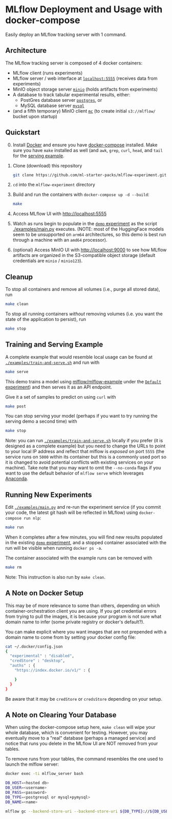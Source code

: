 # MLflow Deployment and Usage with docker-compose

Easily deploy an MLflow tracking server with 1 command.


## Architecture

The MLflow tracking server is composed of 4 docker containers:
* MLflow client (runs experiments)
* MLflow server / web interface at [`localhost:5555`](http://localhost:5555/) (receives data from experiments)
* MinIO object storage server [`minio`](https://hub.docker.com/r/minio/minio) (holds artifacts from experiments)
* A database to track tabular experimental results, either:
  * PostGres database server [`postgres`](https://hub.docker.com/_/postgres), or
  * MySQL database server [`mysql`](https://hub.docker.com/r/mysql/mysql-server)
* (and a fifth temporary) MinIO client [`mc`](https://hub.docker.com/r/minio/mc) (to create initial `s3://mlflow/` bucket upon startup)


## Quickstart

0. Install [Docker](https://docs.docker.com/get-docker/) and ensure you have [docker-compose](https://docs.docker.com/compose/install/) installed. Make sure you have `make` installed as well (and `awk`, `grep`, `curl`, `head`, and `tail` for the [serving example](#training-and-serving-example).

1. Clone (download) this repository

    ```bash
    git clone https://github.com/ml-starter-packs/mlflow-experiment.git
    ```

2. `cd` into the `mlflow-experiment` directory

3. Build and run the containers with `docker-compose up -d --build`:

    ```bash
    make
    ```

4. Access MLflow UI with [http://localhost:5555](http://localhost:5555)

5. Watch as runs begin to populate in the [`demo` experiment](http://localhost:5555/#/experiments/1) as the script [./examples/main.py](/examples/main.py) executes. (NOTE: most of the HuggingFace models seem to be unsupported on `arm64` architectures, so this demo is best run through a machine with an `amd64` processor).


6. (optional) Access MinIO UI with [http://localhost:9000](http://localhost:9000) to see how MLflow artifacts are organized in the S3-compatible object storage (default credentials are `minio` / `minio123`).


## Cleanup

To stop all containers and remove all volumes (i.e., purge all stored data), run

```bash
make clean
```

To stop all running containers _without_ removing volumes (i.e. you want the state of the application to persist), run

```bash
make stop
```


## Training and Serving Example

A complete example that would resemble local usage can be found at [`./examples/train-and-serve.sh`](./examples/train-and-serve.sh) and run with

```bash
make serve
```

This demo trains a model using [mlflow/mlflow-example](https://github.com/mlflow/mlflow-example) under the [`Default` experiment](http://localhost:5555/#/experiments/0)) and then serves it as an API endpoint.


Give it a set of samples to predict on using `curl` with

```bash
make post
```

You can stop serving your model (perhaps if you want to try running the serving demo a second time) with

```bash
make stop
```

Note: you can run [`./examples/train-and-serve.sh`](./examples/train-and-serve.sh) locally if you prefer (it is designed as a complete example) but you need to change the URLs to point to your local IP address and reflect that mlflow is _exposed_ on port `5555` (the service runs on `5000` within its container but this is a commonly used port so it is changed to avoid potential conflicts with existing services on your machine). Take note that you may want to omit the `--no-conda` flags if you want to use the default behavior of `mlflow serve` which leverages [Anaconda](https://www.anaconda.com/).


## Running New Experiments

Edit [`./examples/main.py`](./examples/main.py) and re-run the experiment service (if you commit your code, the latest git hash will be reflected in MLflow) using `docker-compose run nlp`:

```bash
make run
```

When it completes after a few minutes, you will find new results populated in the existing [`demo` experiment](http://localhost:5555/#/experiments/1), and a stopped container associated with the run will be visible when running `docker ps -a`.

The container associated with the example runs can be removed with

```bash
make rm
```

Note: This instruction is also run by `make clean`.


## A Note on Docker Setup
This may be of more relevance to some than others, depending on which container-orchestration client you are using.
If you get credential errors from trying to pull the images, it is because your program is not sure what domain name to infer (some private registry or docker's default?).

You can make explicit where you want images that are not prepended with a domain name to come from by setting your docker config file:

```sh
cat ~/.docker/config.json 
{
  "experimental" : "disabled",
  "credStore" : "desktop",
  "auths" : {
    "https://index.docker.io/v1/" : {

    }
  }
}
```

Be aware that it may be `credStore` or `credsStore` depending on your setup.


## A Note on Clearing Your Database
When using the docker-compose setup here, `make clean` will wipe your whole database, which is convenient for testing.
However, you may eventually move to a "real" database (perhaps a managed service) and notice that runs you delete in the MLflow UI are NOT removed from your tables.

To remove runs from your tables, the command resembles the one used to launch the mlflow server:

```bash
docker exec -ti mlflow_server bash

DB_HOST=<hosted db>
DB_USER=<username>
DB_PASS=<password>
DB_TYPE=<postgresql or mysql+pymysql>
DB_NAME=<name>

mlflow gc --backend-store-uri --backend-store-uri ${DB_TYPE}://${DB_USER}:${DB_PASS}@${DB_HOST}/${DB_NAME}
```
